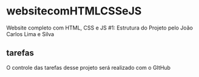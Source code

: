 # websitecomHTMLCSSeJS
Website completo com HTML, CSS e JS #1: Estrutura do Projeto pelo João Carlos Lima e Silva


## tarefas
O controle das tarefas desse projeto será realizado com o GItHub